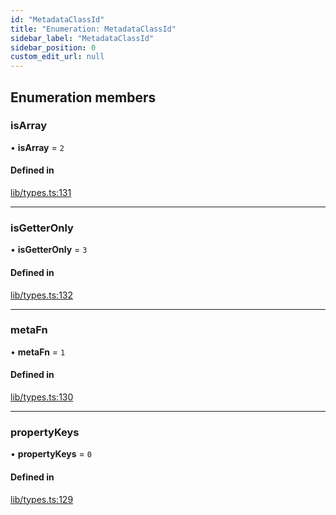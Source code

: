 ```yaml
---
id: "MetadataClassId"
title: "Enumeration: MetadataClassId"
sidebar_label: "MetadataClassId"
sidebar_position: 0
custom_edit_url: null
---
```


## Enumeration members

### isArray

• **isArray** = `2`

#### Defined in

[lib/types.ts:131](https://github.com/nartc/mapper/blob/ed14722/packages/core/src/lib/types.ts#L131)

___

### isGetterOnly

• **isGetterOnly** = `3`

#### Defined in

[lib/types.ts:132](https://github.com/nartc/mapper/blob/ed14722/packages/core/src/lib/types.ts#L132)

___

### metaFn

• **metaFn** = `1`

#### Defined in

[lib/types.ts:130](https://github.com/nartc/mapper/blob/ed14722/packages/core/src/lib/types.ts#L130)

___

### propertyKeys

• **propertyKeys** = `0`

#### Defined in

[lib/types.ts:129](https://github.com/nartc/mapper/blob/ed14722/packages/core/src/lib/types.ts#L129)
